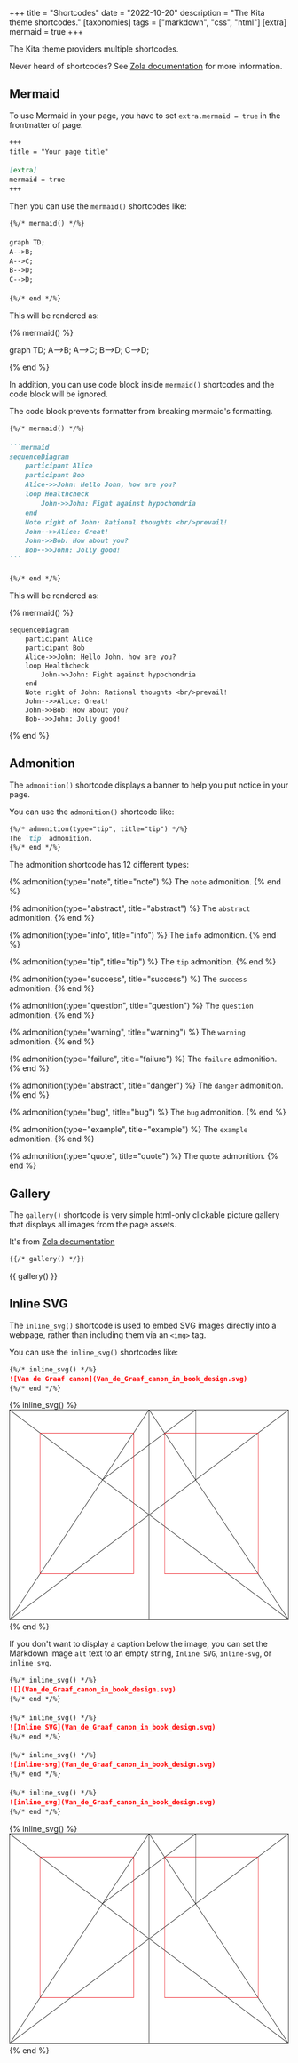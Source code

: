 +++
title = "Shortcodes"
date = "2022-10-20"
description = "The Kita theme shortcodes."
[taxonomies]
tags = ["markdown", "css", "html"]
[extra]
mermaid = true
+++

The Kita theme providers multiple shortcodes.

Never heard of shortcodes? See [Zola documentation](https://www.getzola.org/documentation/content/shortcodes/) for more information.

## Mermaid

To use Mermaid in your page, you have to set `extra.mermaid = true` in the frontmatter of page.

```markdown
+++
title = "Your page title"

[extra]
mermaid = true
+++
```

Then you can use the `mermaid()` shortcodes like:

```markdown
{%/* mermaid() */%}

graph TD;
A-->B;
A-->C;
B-->D;
C-->D;

{%/* end */%}
```

This will be rendered as:

{% mermaid() %}

graph TD;
A-->B;
A-->C;
B-->D;
C-->D;

{% end %}

In addition, you can use code block inside `mermaid()` shortcodes and the code block will be ignored.

The code block prevents formatter from breaking mermaid's formatting.

````markdown
{%/* mermaid() */%}

```mermaid
sequenceDiagram
    participant Alice
    participant Bob
    Alice->>John: Hello John, how are you?
    loop Healthcheck
        John->>John: Fight against hypochondria
    end
    Note right of John: Rational thoughts <br/>prevail!
    John-->>Alice: Great!
    John->>Bob: How about you?
    Bob-->>John: Jolly good!
```

{%/* end */%}
````

This will be rendered as:

{% mermaid() %}

```mermaid
sequenceDiagram
    participant Alice
    participant Bob
    Alice->>John: Hello John, how are you?
    loop Healthcheck
        John->>John: Fight against hypochondria
    end
    Note right of John: Rational thoughts <br/>prevail!
    John-->>Alice: Great!
    John->>Bob: How about you?
    Bob-->>John: Jolly good!
```

{% end %}

## Admonition

The `admonition()` shortcode displays a banner to help you put notice in your page.

You can use the `admonition()` shortcode like:

```markdown
{%/* admonition(type="tip", title="tip") */%}
The `tip` admonition.
{%/* end */%}
```

The admonition shortcode has 12 different types:

{% admonition(type="note", title="note") %}
The `note` admonition.
{% end %}

{% admonition(type="abstract", title="abstract") %}
The `abstract` admonition.
{% end %}

{% admonition(type="info", title="info") %}
The `info` admonition.
{% end %}

{% admonition(type="tip", title="tip") %}
The `tip` admonition.
{% end %}

{% admonition(type="success", title="success") %}
The `success` admonition.
{% end %}

{% admonition(type="question", title="question") %}
The `question` admonition.
{% end %}

{% admonition(type="warning", title="warning") %}
The `warning` admonition.
{% end %}

{% admonition(type="failure", title="failure") %}
The `failure` admonition.
{% end %}

{% admonition(type="abstract", title="danger") %}
The `danger` admonition.
{% end %}

{% admonition(type="bug", title="bug") %}
The `bug` admonition.
{% end %}

{% admonition(type="example", title="example") %}
The `example` admonition.
{% end %}

{% admonition(type="quote", title="quote") %}
The `quote` admonition.
{% end %}

## Gallery

The `gallery()` shortcode is very simple html-only clickable picture gallery that displays all images from the page assets.

It's from [Zola documentation](https://www.getzola.org/documentation/content/image-processing/)

```markdown
{{/* gallery() */}}
```

{{ gallery() }}

## Inline SVG

The `inline_svg()` shortcode is used to embed SVG images directly into a webpage, rather than including them via an `<img>` tag.

You can use the `inline_svg()` shortcodes like:

```markdown
{%/* inline_svg() */%}
![Van de Graaf canon](Van_de_Graaf_canon_in_book_design.svg)
{%/* end */%}
```

{% inline_svg() %}
![Van de Graaf canon](Van_de_Graaf_canon_in_book_design.svg)
{% end %}

If you don't want to display a caption below the image, you can set the Markdown image `alt` text to an empty string, `Inline SVG`, `inline-svg`, or `inline_svg`.

```markdown
{%/* inline_svg() */%}
![](Van_de_Graaf_canon_in_book_design.svg)
{%/* end */%}

{%/* inline_svg() */%}
![Inline SVG](Van_de_Graaf_canon_in_book_design.svg)
{%/* end */%}

{%/* inline_svg() */%}
![inline-svg](Van_de_Graaf_canon_in_book_design.svg)
{%/* end */%}

{%/* inline_svg() */%}
![inline_svg](Van_de_Graaf_canon_in_book_design.svg)
{%/* end */%}
```

{% inline_svg() %}
![](Van_de_Graaf_canon_in_book_design.svg)
{% end %}
